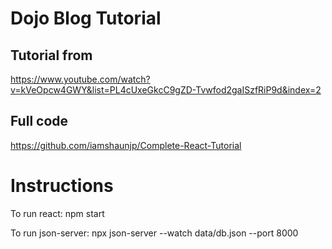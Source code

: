 # Dojo Blog Tutorial

## Tutorial from 
https://www.youtube.com/watch?v=kVeOpcw4GWY&list=PL4cUxeGkcC9gZD-Tvwfod2gaISzfRiP9d&index=2

## Full code 
https://github.com/iamshaunjp/Complete-React-Tutorial


# Instructions

To run react:
npm start

To run json-server:
npx json-server --watch data/db.json --port 8000
